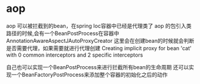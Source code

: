 # aop
aop 可以被拦截到的bean，在spring Ioc容器中已经是代理类了
aop 的包引入类路径的时候,会有一个BeanPostProcess在容器中AnnotationAwareAspectJAutoProxyCreator
这里会在创建bean的时候就会判断是否需要代理，如果需要就进行代理创建
 Creating implicit proxy for bean 'cat' with 0 common interceptors and 2 specific interceptors
 
自己也可以实现一个BeanPostProcess来进行拦截所有bean的生命周期
还可以实现一个BeanFactoryPostProcess来添加整个容器的初始化之后的动作



